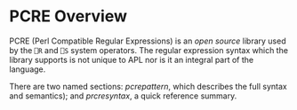 # PCRE Overview

PCRE (Perl Compatible Regular Expressions) is an *open source* library used by the
`⎕R` and `⎕S` system operators. The regular expression syntax which the library
supports is not unique to APL nor is it an integral part of the language.

There are two named sections: *pcrepattern*, which
describes the full syntax and semantics); and *prcresyntax*, a quick reference summary.
